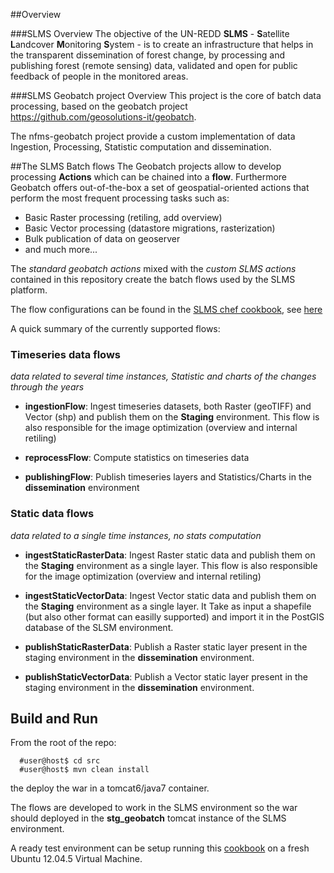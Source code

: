 

##Overview

###SLMS Overview
The objective of the UN-REDD **SLMS** - **S**atellite **L**andcover **M**onitoring **S**ystem -  is to create an infrastructure that helps in the transparent dissemination of forest change, by processing and publishing forest (remote sensing) data, validated and open for public feedback of people in the monitored areas.

###SLMS Geobatch project Overview
This project is the core of batch data processing, based on the geobatch project https://github.com/geosolutions-it/geobatch.

The nfms-geobatch project provide a custom implementation of data Ingestion, Processing, Statistic computation and dissemination.

##The SLMS Batch flows 
The Geobatch projects allow to develop processing **Actions** which can be chained into a **flow**.
Furthermore Geobatch offers out-of-the-box a set of geospatial-oriented actions that perform the most frequent processing tasks such as:

* Basic Raster processing (retiling, add overview)
* Basic Vector processing (datastore migrations, rasterization)
* Bulk publication of data on geoserver
* and much more...

The *standard geobatch actions* mixed with the *custom SLMS actions* contained in this repository create the batch flows used by the SLMS platform.

The flow configurations can be found in the [SLMS chef cookbook](https://github.com/slms4redd/chef-slms-portal), see [here](https://github.com/slms4redd/chef-slms-portal/tree/8227fd9b842b12c0afdb7a6636d21bf13fec5cfc/cookbooks/unredd-nfms-portal/files/default/geobatch_dir/config)

A quick summary of the currently supported flows:

### Timeseries data flows

*data related to several time instances, Statistic and charts of the changes through the years*

* **ingestionFlow**: Ingest timeseries datasets, both Raster (geoTIFF) and Vector (shp) and publish them on the **Staging** environment. This flow is also responsible for the image optimization (overview and internal retiling)

* **reprocessFlow**: Compute statistics on timeseries data

* **publishingFlow**: Publish timeseries layers and Statistics/Charts in the **dissemination** environment

### Static data flows

*data related to a single time instances, no stats computation*

* **ingestStaticRasterData**: Ingest Raster static data and publish them on the **Staging** environment as a single layer. This flow is also responsible for the image optimization (overview and internal retiling)

* **ingestStaticVectorData**: Ingest Vector static data and publish them on the **Staging** environment as a single layer. It Take as input a shapefile (but also other format can easilly supported) and import it in the PostGIS database of the SLSM environment.

* **publishStaticRasterData**: Publish a Raster static layer present in the staging environment in the **dissemination** environment.

* **publishStaticVectorData**: Publish a Vector static layer present in the staging environment in the **dissemination** environment.

## Build and Run

From the root of the repo:

  ```
    #user@host$ cd src
    #user@host$ mvn clean install
  ```

the deploy the war in a tomcat6/java7 container.

The flows are developed to work in the SLMS environment so the war should deployed in the **stg_geobatch** tomcat instance of the SLMS environment.

A ready test environment can be setup running this [cookbook](https://github.com/slms4redd/chef-slms-portal) on a fresh Ubuntu 12.04.5 Virtual Machine.

